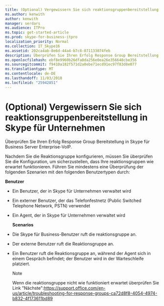 ```yaml
---
title: (Optional) Vergewissern Sie sich reaktionsgruppenbereitstellung in Skype für Unternehmen
ms.author: kenwith
author: kenwith
manager: serdars
ms.audience: ITPro
ms.topic: get-started-article
ms.prod: skype-for-business-itpro
localization_priority: Normal
ms.collection: IT_Skype16
ms.assetid: 202ca4ab-8e6d-44a4-b7c8-071133074feb
description: Überprüfen Sie Ihren Erfolg Response Group Bereitstellung in Skype für Business Server Enterprise-VoIP.
ms.openlocfilehash: ebf8e9960b26dfa0da256e0ea26e356648cbe356
ms.sourcegitcommit: f9410a182f571d2a8ebe71ecd91ec97f83d8e077
ms.translationtype: MT
ms.contentlocale: de-DE
ms.lasthandoff: 11/03/2018
ms.locfileid: "25942851"
---
```

# <a name="optional-verify-response-group-deployment-in-skype-for-business"></a>(Optional) Vergewissern Sie sich reaktionsgruppenbereitstellung in Skype für Unternehmen
 
Überprüfen Sie Ihren Erfolg Response Group Bereitstellung in Skype für Business Server Enterprise-VoIP.
  
Nachdem Sie die Reaktionsgruppe konfigurieren, müssen Sie überprüfen Sie die Konfiguration, um sicherzustellen, dass Ihre reaktionsgruppen wie erwartet funktionieren. Führen Sie mindestens eine Überprüfung der folgenden Szenarien mit den folgenden Benutzertypen durch:
  
 **Benutzer**
  
- Ein Benutzer, der in Skype für Unternehmen verwaltet wird
    
- Ein externer Benutzer, der das Telefonfestnetz (Public Switched Telephone Network, PSTN) verwendet
    
- Ein Agent, der in Skype für Unternehmen verwaltet wird
    
  **Scenarios**
  
- Die Skype für Business-Benutzer ruft die reaktionsgruppe an.
    
- Der externe Benutzer ruft die Reaktionsgruppe an.
    
- Ein Benutzer ruft die Reaktionsgruppe an, während der Agent sich in einem Gespräch befindet; der Benutzer wird in der Warteschleife platziert.

    > [!NOTE]
    > Wenn die reaktionsgruppe nicht wie funktioniert erwartet überprüfen Sie Link "Nächste":https://support.office.com/en-us/article/troubleshooting-for-response-groups-ca72d8f8-4054-4974-b832-4f173611bd89
    

